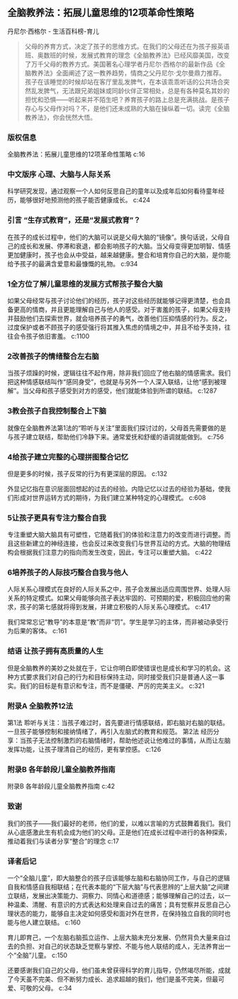 ## 全脑教养法：拓展儿童思维的12项革命性策略

丹尼尔·西格尔  -  生活百科榜-育儿

> 父母的养育方式，决定了孩子的思维方式。在我们的父母还在为孩子报英语班、奥数班的时候，发展式教育的理念《全脑教养法》已经风靡美国，改变了万千父母的教养方式。美国著名心理学者丹尼尔·西格尔的最新作品《全脑教养法》全面阐述了这一教养趋势，情商之父丹尼尔·戈尔曼鼎力推荐。孩子在该睡觉的时候却站在客厅里乱发脾气，在本该乖乖听话的公共场合突然乱发脾气，无法跟兄弟姐妹或同龄伙伴正常相处，总是有各种莫名其妙的担忧和恐惧——听起来并不陌生吧？养育孩子的路上总是充满挑战。是孩子存心与父母作对吗？不，是他们还未成熟的大脑在操纵着一切。读完《全脑教养法》，你会恍然大悟。

### 版权信息

全脑教养法：拓展儿童思维的12项革命性策略
 c:16

### 中文版序 心理、大脑与人际关系

科学研究发现，通过观察一个人如何反思自己的童年以及成年后如何看待童年经历，能够很好地预测他的孩子能否健康成长。 c:424

### 引言 “生存式教育”，还是“发展式教育”？

在孩子的成长过程中，他们的大脑可以说是父母大脑的“镜像”。换句话说，父母自己的成长和发展、停滞和衰退，都会影响孩子的大脑。当父母变得更加明智、情感更加健康时，孩子也会从中受益，越来越健康。整合和培育你自己的大脑，是你能给予孩子的最满含爱意和最慷慨的礼物。 c:934

### 1全方位了解儿童思维的发展方式帮孩子整合大脑

如果父母经常与孩子讨论他们的经历，孩子对这些经历就能够记得更清楚，也会具备更高的情商，并且更能理解自己与他人的感受。对于害羞的孩子，如果父母支持并鼓励他们去探索世界，就会培养孩子的勇气，改善他们压抑情感的行为。反之，过度保护或者不顾孩子的感受强行将其推入焦虑的情境之中，并且不给予支持，往往会令孩子依旧害羞。 c:1100

### 2改善孩子的情绪整合左右脑

当孩子烦躁的时候，逻辑往往不起作用，除非我们回应了他右脑的情感需求。我们把这种情感联结叫作“感同身受”，也就是与另外一个人深入联结，让他“感到被理解”。当父母和孩子感受到对方的感受，他们就能体验到所谓的联结。
 c:1287

### 3教会孩子自我控制整合上下脑

就像在全脑教养法第1法的“聆听与关注”里面我们探讨过的，父母首先需要做的是与孩子建立联结，帮助他们冷静下来。通常爱抚和舒缓的语调就能做到。 c:756

### 4给孩子建立完整的心理拼图整合记忆

但是更多的时候，孩子反常的行为有更深层的原因。 c:132

外显记忆指在意识层面回想起的过去的经验。内隐记忆以过去的经验为基础，使我们形成对世界运转方式的期待，为我们建立某种特定的心理模式。 c:608

### 5让孩子更具有专注力整合自我

专注重塑大脑大脑具有可塑性，它随着我们的体验和注意力的改变而进行调整。而且这些新建立的神经连接，也会反过来改变我们与世界互动的方式。大脑的物理结构会根据我们注意力的指向而发生改变，因此，专注可以重塑大脑。 c:422

### 6培养孩子的人际技巧整合自我与他人

人际关系心理模式在良好的人际关系之中，孩子会发展出适应周围世界、处理人际关系的特定模式。如果父母能够向孩子表达牢固的、可预期的爱，积极回应他的需求，孩子的第七感就将得到发展，并建立积极的人际关系心理模式。 c:417

我们常常忘记“教导”的本意是“教”而非“罚”。学生是学习的主体，而非被动承受行为后果的客体。 c:161

### 结语 让孩子拥有高质量的人生

但是全脑教养的美妙之处就在于，它让你明白即使错误也是成长和学习的机会。这种方式要求我们对自己的行为和目标保持主动，同时接受我们只是普通人这一事实。我们的目标是有意识和专注，而不是僵硬、严厉的完美主义。 c:321

### 附录A 全脑教养12法

第1法 聆听与关注：当孩子难过时，首先要进行情感联结，即右脑对右脑的联结。一旦孩子能够控制和接纳情绪了，再引入左脑式的教育和规范。
第2法 经历分享：当孩子无法控制激烈的右脑情绪时，帮助他述说让他难过的事情，从而让左脑发挥功能，让孩子理清自己的经历，更有掌控感。 c:126

### 附录B 各年龄段儿童全脑教养指南

附录B 各年龄段儿童全脑教养指南 c:42

### 致谢

我们的孩子——我们最好的老师，他们的爱，以难以言喻的方式鼓舞着我们。我们从心底感激此生有机会成为他们的父母。正是他们在成长过程中进行的各种探索，推动着我们与读者分享“整合”的理念 c:17

### 译者后记

一个“全脑儿童”，即大脑整合的孩子应该能够左脑和右脑协同工作，与自己的逻辑自我和情感自我相联结；在代表本能的“下层大脑”与代表思辨的“上层大脑”之间建立联结，发展出决策能力、洞察力、同情心和道德感；能够理解自己的过去，以一种温柔、清醒、有意识的方式表达和处理来自过去的痛苦；具有觉察并反思自己心理状态的能力，能够自主决定如何感受和面对外在世界，在保持独立自我的同时也能与他人建立联结。 c:160

育儿即育己，一个左脑右脑孤立运作、上层大脑未充分发展、仍然背负大量来自过去的负担、对自己的状态缺乏觉察与掌控、不能与他人联结的成人，无法养育出一个“全脑”儿童。 c:150

还要感谢我们自己的父母，他们虽未曾获得科学的育儿指导，仍然竭尽所能，成就了今天虽不完美、但不断努力成长、追求超越的我们，他们是虽不完美，但最可爱、可敬的父母。 c:34
